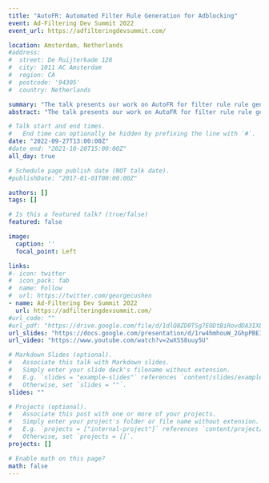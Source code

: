 ```yaml
---
title: "AutoFR: Automated Filter Rule Generation for Adblocking"
event: Ad-Filtering Dev Summit 2022
event_url: https://adfilteringdevsummit.com/

location: Amsterdam, Netherlands
#address:
#  street: De Ruijterkade 128 
#  city: 1011 AC Amsterdam
#  region: CA
#  postcode: '94305'
#  country: Netherlands

summary: "The talk presents our work on AutoFR for filter rule rule generation. We will walk through the formulation, implementation and evaluation of AutoFR."
abstract: "The talk presents our work on AutoFR for filter rule rule generation. We will walk through the formulation, implementation and evaluation of AutoFR."

# Talk start and end times.
#   End time can optionally be hidden by prefixing the line with `#`.
date: "2022-09-27T13:00:00Z"
#date_end: "2021-10-20T15:00:00Z"
all_day: true

# Schedule page publish date (NOT talk date).
#publishDate: "2017-01-01T00:00:00Z"

authors: []
tags: []

# Is this a featured talk? (true/false)
featured: false

image:
  caption: ''
  focal_point: Left

links:
#- icon: twitter
#  icon_pack: fab
#  name: Follow
#  url: https://twitter.com/georgecushen
- name: Ad-Filtering Dev Summit 2022
  url: https://adfilteringdevsummit.com/
#url_code: ""
#url_pdf: "https://drive.google.com/file/d/1dlQ8ZD0TSg7EODtBiRovdDA3IXLzUA8a/view?usp=sharing"
url_slides: "https://docs.google.com/presentation/d/1rw4hmhouW_2GhpPBEIKGlzkK316vbhxMe1juI2Pbmkk/edit?usp=sharing"
url_video: "https://www.youtube.com/watch?v=2wXSS8uuy5U"

# Markdown Slides (optional).
#   Associate this talk with Markdown slides.
#   Simply enter your slide deck's filename without extension.
#   E.g. `slides = "example-slides"` references `content/slides/example-slides.md`.
#   Otherwise, set `slides = ""`.
slides: ""

# Projects (optional).
#   Associate this post with one or more of your projects.
#   Simply enter your project's folder or file name without extension.
#   E.g. `projects = ["internal-project"]` references `content/project/deep-learning/index.md`.
#   Otherwise, set `projects = []`.
projects: []

# Enable math on this page?
math: false
---
```

